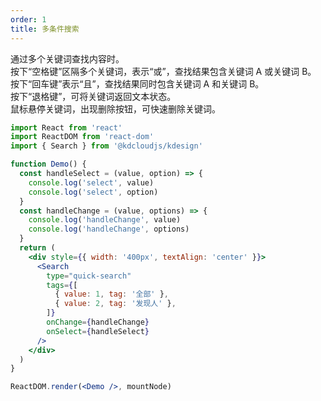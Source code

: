 ```yaml
---
order: 1
title: 多条件搜索
---
```


通过多个关键词查找内容时。  
按下“空格键”区隔多个关键词，表示“或”，查找结果包含关键词 A 或关键词 B。  
按下“回车键”表示“且”，查找结果同时包含关键词 A 和关键词 B。  
按下“退格键”，可将关键词返回文本状态。  
鼠标悬停关键词，出现删除按钮，可快速删除关键词。

```jsx
import React from 'react'
import ReactDOM from 'react-dom'
import { Search } from '@kdcloudjs/kdesign'

function Demo() {
  const handleSelect = (value, option) => {
    console.log('select', value)
    console.log('select', option)
  }
  const handleChange = (value, options) => {
    console.log('handleChange', value)
    console.log('handleChange', options)
  }
  return (
    <div style={{ width: '400px', textAlign: 'center' }}>
      <Search
        type="quick-search"
        tags={[
          { value: 1, tag: '全部' },
          { value: 2, tag: '发现人' },
        ]}
        onChange={handleChange}
        onSelect={handleSelect}
      />
    </div>
  )
}

ReactDOM.render(<Demo />, mountNode)
```
